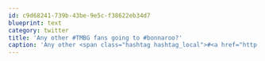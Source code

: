 ```yaml
---
id: c9d68241-739b-43be-9e5c-f38622eb34d7
blueprint: text
category: twitter
title: 'Any other #TMBG fans going to #bonnaroo?'
caption: 'Any other <span class="hashtag hashtag_local">#<a href="http://tweettemp.darylchymko.ca/?tag=tmbg">TMBG</a> fans going to <span class="hashtag hashtag_local">#<a href="http://tweettemp.darylchymko.ca/?tag=bonnaroo">bonnaroo</a>?'
---
```

